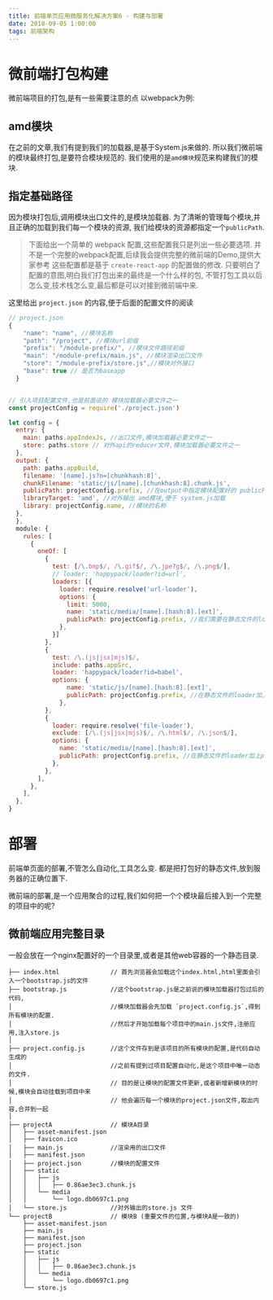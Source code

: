 ```yaml
---
title: 前端单页应用微服务化解决方案6 - 构建与部署
date: 2018-09-05 1:00:00
tags: 前端架构
---
```


# 微前端打包构建
微前端项目的打包,是有一些需要注意的点
以webpack为例:

## amd模块
在之前的文章,我们有提到我们的加载器,是基于System.js来做的.
所以我们微前端的模块最终打包,是要符合模块规范的.
我们使用的是`amd模块`规范来构建我们的模块.


## 指定基础路径
因为模块打包后,调用模块出口文件的,是模块加载器.
为了清晰的管理每个模块,并且正确的加载到我们每一个模块的资源,
我们给模块的资源都指定一个`publicPath`.


> 下面给出一个简单的 webpack 配置,这些配置我只是列出一些必要选项.
并不是一个完整的webpack配置,后续我会提供完整的微前端的Demo,提供大家参考
这些配置都是基于 `create-react-app` 的配置做的修改.
只要明白了配置的意图,明白我们打包出来的最终是一个什么样的包,
不管打包工具以后怎么变,技术栈怎么变,最后都是可以对接到微前端中来.


 这里给出 `project.json` 的内容,便于后面的配置文件的阅读
```js
// project.json
{
    "name": "name", //模块名称
    "path": "/project", //模块url前缀
    "prefix": "/module-prefix/", //模块文件路径前缀
    "main": "/module-prefix/main.js", //模块渲染出口文件
    "store": "/module-prefix/store.js",//模块对外接口
    "base": true // 是否为baseapp
  }
```



```js

// 引入项目配置文件,也是前面说的 模块加载器必要文件之一
const projectConfig = require('./project.json')

let config = {
  entry: {
    main: paths.appIndexJs, //出口文件,模块加载器必要文件之一
    store: paths.store // 对外api的reducer文件,模块加载器必要文件之一
  },
  output: {
    path: paths.appBuild,
    filename: '[name].js?n=[chunkhash:8]',
    chunkFilename: 'static/js/[name].[chunkhash:8].chunk.js',
    publicPath: projectConfig.prefix, //在output中指定模块配置好的 publicPath
    libraryTarget: 'amd', //对外输出 amd模块,便于 system.js加载
    library: projectConfig.name, //模块的名称
  },
  },
  module: {
    rules: [
      {
        oneOf: [
          {
            test: [/\.bmp$/, /\.gif$/, /\.jpe?g$/, /\.png$/],
            // loader: 'happypack/loader?id=url',
            loaders: [{
              loader: require.resolve('url-loader'),
              options: {
                limit: 5000,
                name: 'static/media/[name].[hash:8].[ext]',
                publicPath: projectConfig.prefix, //我们需要在静态文件的loader加上publicPath
              },
            }]
          },
          {
            test: /\.(js|jsx|mjs)$/,
            include: paths.appSrc,
            loader: 'happypack/loader?id=babel',
            options: {
                name: 'static/js/[name].[hash:8].[ext]',
                publicPath: projectConfig.prefix, //在静态文件的loader加上publicPath
              },
          },
          {
            loader: require.resolve('file-loader'),
            exclude: [/\.(js|jsx|mjs)$/, /\.html$/, /\.json$/],
            options: {
              name: 'static/media/[name].[hash:8].[ext]',
              publicPath: projectConfig.prefix, //在静态文件的loader加上publicPath
            },
          },
        ],
      },
    ],
  },
}

```


# 部署

前端单页面的部署,不管怎么自动化,工具怎么变.
都是把打包好的静态文件,放到服务器的正确位置下.

微前端的部署,是一个应用聚合的过程,我们如何把一个个模块最后接入到一个完整的项目中的呢?


## 微前端应用完整目录

一般会放在一个nginx配置好的一个目录里,或者是其他web容器的一个静态目录.

```
├── index.html              // 首先浏览器会加载这个index.html,html里面会引入一个bootstrap.js的文件
├── bootstrap.js            //这个bootstrap.js是之前说的模块加载器打包过后的代码,
│                           //模块加载器会先加载 `project.config.js`,得到所有模块的配置.
│                           //然后才开始加载每个项目中的main.js文件,注册应用,注入store.js
│
├── project.config.js       //这个文件存到是该项目的所有模块的配置,是代码自动生成的
│                           //之前有提到过项目配置自动化,是这个项目中唯一动态的文件.
│                           // 目的是让模块的配置文件更新,或者新增新模块的时候,模块会自动挂载到项目中来
│                           // 他会遍历每一个模块的project.json文件,取出内容,合并到一起
│
├── projectA                // 模块A目录
│   ├── asset-manifest.json
│   ├── favicon.ico
│   ├── main.js             //渲染用的出口文件
│   ├── manifest.json
│   ├── project.json        //模块的配置文件
│   ├── static
│   │   ├── js
│   │   │   ├── 0.86ae3ec3.chunk.js
│   │   └── media
│   │       └── logo.db0697c1.png
│   └── store.js            //对外输出的store.js 文件
└── projectB                // 模块B (重要文件的位置,与模块A是一致的)
    ├── asset-manifest.json
    ├── main.js
    ├── manifest.json
    ├── project.json
    ├── static
    │   ├── js
    │   │   ├── 0.86ae3ec3.chunk.js
    │   └── media
    │       └── logo.db0697c1.png
    └── store.js
```